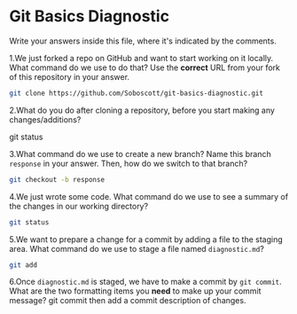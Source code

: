 # Git Basics Diagnostic

Write your answers inside this file, where it's indicated by the comments.

1.We just forked a repo on GitHub and want to start working on it locally.
What command do we use to do that? Use the **correct** URL from your fork of
this repository in your answer.

```sh
git clone https://github.com/Soboscott/git-basics-diagnostic.git
```

2.What do you do after cloning a repository, before you start making any
changes/additions?

git status

3.What command do we use to create a new branch? Name this branch `response`
    in your answer. Then, how do we switch to that branch?

```sh
git checkout -b response
```

4.We just wrote some code. What command do we use to see a summary of the
    changes in our working directory?

```sh
git status
```

5.We want to prepare a change for a commit by adding a file to the staging
    area. What command do we use to stage a file named `diagnostic.md`?

```sh
git add
```

6.Once `diagnostic.md` is staged, we have to make a commit by `git commit`.
What are the two formatting items you **need** to make up your commit message?
git commit then add a commit description of changes.
